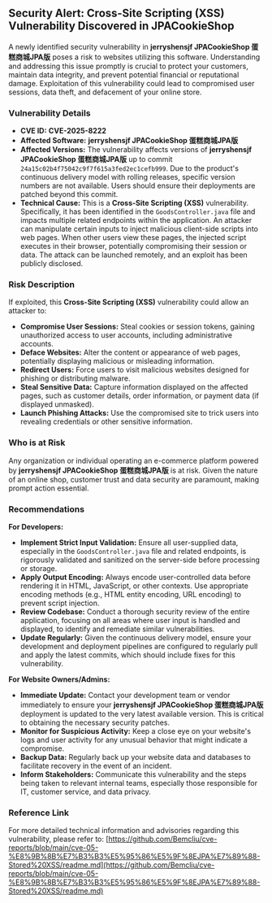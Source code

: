 ## Security Alert: Cross-Site Scripting (XSS) Vulnerability Discovered in JPACookieShop

A newly identified security vulnerability in **jerryshensjf JPACookieShop 蛋糕商城JPA版** poses a risk to websites utilizing this software. Understanding and addressing this issue promptly is crucial to protect your customers, maintain data integrity, and prevent potential financial or reputational damage. Exploitation of this vulnerability could lead to compromised user sessions, data theft, and defacement of your online store.

### Vulnerability Details

*   **CVE ID:** **CVE-2025-8222**
*   **Affected Software:** **jerryshensjf JPACookieShop 蛋糕商城JPA版**
*   **Affected Versions:** The vulnerability affects versions of **jerryshensjf JPACookieShop 蛋糕商城JPA版** up to commit `24a15c02b4f75042c9f7f615a3fed2ec1cefb999`. Due to the product's continuous delivery model with rolling releases, specific version numbers are not available. Users should ensure their deployments are patched beyond this commit.
*   **Technical Cause:** This is a **Cross-Site Scripting (XSS)** vulnerability. Specifically, it has been identified in the `GoodsController.java` file and impacts multiple related endpoints within the application. An attacker can manipulate certain inputs to inject malicious client-side scripts into web pages. When other users view these pages, the injected script executes in their browser, potentially compromising their session or data. The attack can be launched remotely, and an exploit has been publicly disclosed.

### Risk Description

If exploited, this **Cross-Site Scripting (XSS)** vulnerability could allow an attacker to:

*   **Compromise User Sessions:** Steal cookies or session tokens, gaining unauthorized access to user accounts, including administrative accounts.
*   **Deface Websites:** Alter the content or appearance of web pages, potentially displaying malicious or misleading information.
*   **Redirect Users:** Force users to visit malicious websites designed for phishing or distributing malware.
*   **Steal Sensitive Data:** Capture information displayed on the affected pages, such as customer details, order information, or payment data (if displayed unmasked).
*   **Launch Phishing Attacks:** Use the compromised site to trick users into revealing credentials or other sensitive information.

### Who is at Risk

Any organization or individual operating an e-commerce platform powered by **jerryshensjf JPACookieShop 蛋糕商城JPA版** is at risk. Given the nature of an online shop, customer trust and data security are paramount, making prompt action essential.

### Recommendations

**For Developers:**

*   **Implement Strict Input Validation:** Ensure all user-supplied data, especially in the `GoodsController.java` file and related endpoints, is rigorously validated and sanitized on the server-side before processing or storage.
*   **Apply Output Encoding:** Always encode user-controlled data before rendering it in HTML, JavaScript, or other contexts. Use appropriate encoding methods (e.g., HTML entity encoding, URL encoding) to prevent script injection.
*   **Review Codebase:** Conduct a thorough security review of the entire application, focusing on all areas where user input is handled and displayed, to identify and remediate similar vulnerabilities.
*   **Update Regularly:** Given the continuous delivery model, ensure your development and deployment pipelines are configured to regularly pull and apply the latest commits, which should include fixes for this vulnerability.

**For Website Owners/Admins:**

*   **Immediate Update:** Contact your development team or vendor immediately to ensure your **jerryshensjf JPACookieShop 蛋糕商城JPA版** deployment is updated to the very latest available version. This is critical to obtaining the necessary security patches.
*   **Monitor for Suspicious Activity:** Keep a close eye on your website's logs and user activity for any unusual behavior that might indicate a compromise.
*   **Backup Data:** Regularly back up your website data and databases to facilitate recovery in the event of an incident.
*   **Inform Stakeholders:** Communicate this vulnerability and the steps being taken to relevant internal teams, especially those responsible for IT, customer service, and data privacy.

### Reference Link

For more detailed technical information and advisories regarding this vulnerability, please refer to:
[https://github.com/Bemcliu/cve-reports/blob/main/cve-05-%E8%9B%8B%E7%B3%B3%E5%95%86%E5%9F%8EJPA%E7%89%88-Stored%20XSS/readme.md](https://github.com/Bemcliu/cve-reports/blob/main/cve-05-%E8%9B%8B%E7%B3%B3%E5%95%86%E5%9F%8EJPA%E7%89%88-Stored%20XSS/readme.md)